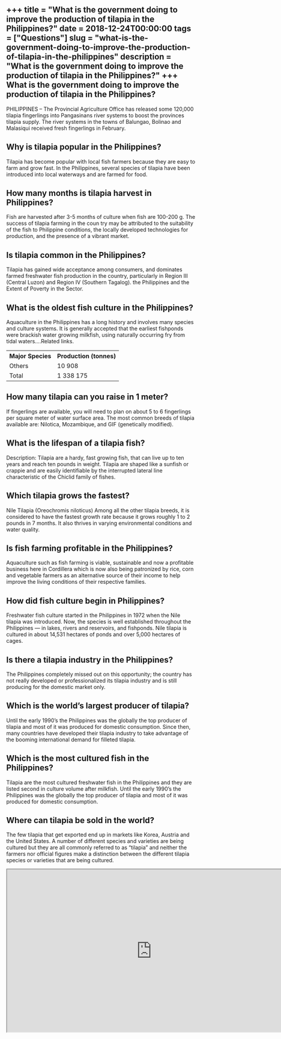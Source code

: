 +++
title = "What is the government doing to improve the production of tilapia in the Philippines?"
date = 2018-12-24T00:00:00
tags = ["Questions"]
slug = "what-is-the-government-doing-to-improve-the-production-of-tilapia-in-the-philippines"
description = "What is the government doing to improve the production of tilapia in the Philippines?"
+++
What is the government doing to improve the production of tilapia in the Philippines?
-------------------------------------------------------------------------------------

PHILIPPINES – The Provincial Agriculture Office has released some 120,000 tilapia fingerlings into Pangasinans river systems to boost the provinces tilapia supply. The river systems in the towns of Balungao, Bolinao and Malasiqui received fresh fingerlings in February.

Why is tilapia popular in the Philippines?
------------------------------------------

Tilapia has become popular with local fish farmers because they are easy to farm and grow fast. In the Philippines, several species of tilapia have been introduced into local waterways and are farmed for food.

How many months is tilapia harvest in Philippines?
--------------------------------------------------

Fish are harvested after 3-5 months of culture when fish are 100-200 g. The success of tilapia farming in the coun try may be attributed to the suitability of the fish to Philippine conditions, the locally developed technologies for production, and the presence of a vibrant market.

Is tilapia common in the Philippines?
-------------------------------------

Tilapia has gained wide acceptance among consumers, and dominates farmed freshwater fish production in the country, particularly in Region III (Central Luzon) and Region IV (Southern Tagalog). the Philippines and the Extent of Poverty in the Sector.

What is the oldest fish culture in the Philippines?
---------------------------------------------------

Aquaculture in the Philippines has a long history and involves many species and culture systems. It is generally accepted that the earliest fishponds were brackish water growing milkfish, using naturally occurring fry from tidal waters….Related links.

<table><tr><th>Major Species</th><th>Production (tonnes)</th></tr><tr><td>Others</td><td>10 908</td></tr><tr><td>Total</td><td>1 338 175</td></tr></table>

How many tilapia can you raise in 1 meter?
------------------------------------------

If fingerlings are available, you will need to plan on about 5 to 6 fingerlings per square meter of water surface area. The most common breeds of tilapia available are: Nilotica, Mozambique, and GIF (genetically modified).

What is the lifespan of a tilapia fish?
---------------------------------------

Description: Tilapia are a hardy, fast growing fish, that can live up to ten years and reach ten pounds in weight. Tilapia are shaped like a sunfish or crappie and are easily identifiable by the interrupted lateral line characteristic of the Chiclid family of fishes.

Which tilapia grows the fastest?
--------------------------------

Nile Tilapia (Oreochromis niloticus) Among all the other tilapia breeds, it is considered to have the fastest growth rate because it grows roughly 1 to 2 pounds in 7 months. It also thrives in varying environmental conditions and water quality.

Is fish farming profitable in the Philippines?
----------------------------------------------

Aquaculture such as fish farming is viable, sustainable and now a profitable business here in Cordillera which is now also being patronized by rice, corn and vegetable farmers as an alternative source of their income to help improve the living conditions of their respective families.

How did fish culture begin in Philippines?
------------------------------------------

Freshwater fish culture started in the Philippines in 1972 when the Nile tilapia was introduced. Now, the species is well established throughout the Philippines — in lakes, rivers and reservoirs, and fishponds. Nile tilapia is cultured in about 14,531 hectares of ponds and over 5,000 hectares of cages.

Is there a tilapia industry in the Philippines?
-----------------------------------------------

The Philippines completely missed out on this opportunity; the country has not really developed or professionalized its tilapia industry and is still producing for the domestic market only.

Which is the world’s largest producer of tilapia?
-------------------------------------------------

Until the early 1990’s the Philippines was the globally the top producer of tilapia and most of it was produced for domestic consumption. Since then, many countries have developed their tilapia industry to take advantage of the booming international demand for filleted tilapia.

Which is the most cultured fish in the Philippines?
---------------------------------------------------

Tilapia are the most cultured freshwater fish in the Philippines and they are listed second in culture volume after milkfish. Until the early 1990’s the Philippines was the globally the top producer of tilapia and most of it was produced for domestic consumption.

Where can tilapia be sold in the world?
---------------------------------------

The few tilapia that get exported end up in markets like Korea, Austria and the United States. A number of different species and varieties are being cultured but they are all commonly referred to as “tilapia” and neither the farmers nor official figures make a distinction between the different tilapia species or varieties that are being cultured.

<iframe allow="accelerometer; autoplay; clipboard-write; encrypted-media; gyroscope; picture-in-picture" allowfullscreen="" class="__youtube_prefs__  epyt-is-override  no-lazyload" data-no-lazy="1" data-origheight="433" data-origwidth="770" data-skipgform_ajax_framebjll="" height="433" id="_ytid_29392" loading="lazy" src="https://www.youtube.com/embed/1RBpSbcBqTw?enablejsapi=1&autoplay=0&cc_load_policy=0&cc_lang_pref=&iv_load_policy=1&loop=0&modestbranding=0&rel=1&fs=1&playsinline=0&autohide=2&theme=dark&color=red&controls=1&" title="YouTube player" width="770"></iframe>